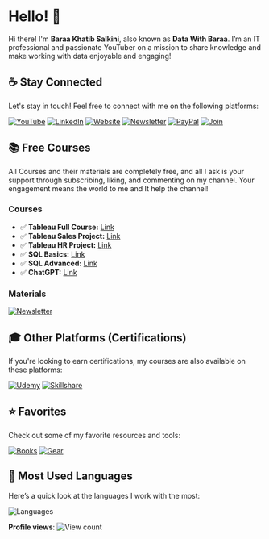 # Hello! 👋

Hi there! I'm **Baraa Khatib Salkini**, also known as **Data With Baraa**. I’m an IT professional and passionate YouTuber on a mission to share knowledge and make working with data enjoyable and engaging!

## ☕ Stay Connected

Let's stay in touch! Feel free to connect with me on the following platforms:

[![YouTube](https://img.shields.io/badge/YouTube-red?style=for-the-badge&logo=youtube&logoColor=white)](http://bit.ly/3GiCVUE)
[![LinkedIn](https://img.shields.io/badge/LinkedIn-0077B5?style=for-the-badge&logo=linkedin&logoColor=white)](https://linkedin.com/in/baraa-khatib-salkini)
[![Website](https://img.shields.io/badge/Website-000000?style=for-the-badge&logo=google-chrome&logoColor=white)](https://www.datawithbaraa.com)
[![Newsletter](https://img.shields.io/badge/Newsletter-FF5722?style=for-the-badge&logo=substack&logoColor=white)](https://bit.ly/BaraaNewsletter)
[![PayPal](https://img.shields.io/badge/PayPal-00457C?style=for-the-badge&logo=paypal&logoColor=white)](https://paypal.me/baraasalkini)
[![Join](https://img.shields.io/badge/Join-FF0000?style=for-the-badge&logo=youtube&logoColor=white)](https://www.youtube.com/@datawithbaraa)

## 📚 Free Courses

All Courses and their materials are completely free, and all I ask is your support through subscribing, liking, and commenting on my channel. Your engagement means the world to me and It help the channel!
### Courses
- ✅ **Tableau Full Course:** [Link](https://www.youtube.com/watch?v=K3pXnbniUcM)
- ✅ **Tableau Sales Project:** [Link](https://www.youtube.com/watch?v=dahrmqT5GD4)
- ✅ **Tableau HR Project:** [Link](https://www.youtube.com/watch?v=UcGF09Awm4Y)
- ✅ **SQL Basics:** [Link](https://www.youtube.com/watch?v=NTgejLheGeU)
- ✅ **SQL Advanced:** [Link](https://www.youtube.com/watch?v=ELdz0dXzWGM&list=PLNcg_FV9n7qZY_2eAtUzEUulNjTJREhQe)
- ✅ **ChatGPT:** [Link](https://www.youtube.com/watch?v=LJLNfei4i-c)

### Materials
[![Newsletter](https://img.shields.io/badge/Newsletter-FF5722?style=for-the-badge&logo=substack&logoColor=white)](https://datawithbaraa.substack.com/p/access-to-course-materials)

## 🎓 Other Platforms (Certifications)
If you're looking to earn certifications, my courses are also available on these platforms:

[![Udemy](https://img.shields.io/badge/Udemy-A435F0?style=for-the-badge&logo=udemy&logoColor=white)](https://bit.ly/BaraaUdemy)
[![Skillshare](https://img.shields.io/badge/Skillshare-002333?style=for-the-badge&logo=skillshare&logoColor=white)](https://bit.ly/BaraaSkillshare)

## ⭐ Favorites

Check out some of my favorite resources and tools:

[![Books](https://img.shields.io/badge/Favorite%20Books-FFDD00?style=for-the-badge&logo=readme&logoColor=white)](https://kit.co/DataWithBaraa/my-favorite-books)
[![Gear](https://img.shields.io/badge/My%20Gear-000000?style=for-the-badge&logo=tools&logoColor=white)](https://kit.co/DataWithBaraa/my-desktop-setup)

## 🔢 Most Used Languages

Here’s a quick look at the languages I work with the most:

![Languages](https://github-readme-stats.vercel.app/api/top-langs/?username=DataWithBaraa&layout=compact&theme=default)

**Profile views**: ![View count](https://komarev.com/ghpvc/?username=DataWithBaraa)
